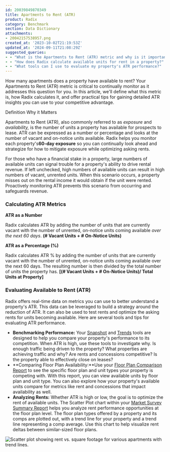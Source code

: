 ```yaml
---
id: 20039849870349
title: Apartments to Rent (ATR)
product: Radix
category: Benchmark
section: Data Dictionary
attachments:
- 20042157538957.png
created_at: '2023-10-02T21:19:53Z'
updated_at: '2024-09-11T21:08:29Z'
suggested_queries:
- - "What is the Apartments to Rent (ATR) metric and why is it important?"
- - "How does Radix calculate available units for rent in a property?"
- - "What tools can I use to evaluate my property's ATR performance?"
---
```

How many apartments does a property have available to rent? Your Apartments to Rent (ATR) metric is critical to continually monitor as it addresses this question for you. In this article, we'll define what this metric is, how Radix calculates it, and offer practical tips for gaining detailed ATR insights you can use to your competitive advantage.

Definition Why it Matters

Apartments to Rent (ATR), also commonly referred to as *exposure* and *availability,* is the number of units a property has available for prospects to lease. ATR can be expressed as a number or percentage and looks at the number of vacant and on-notice units available. Radix helps you monitor each property's**60-day exposure** so you can continually look ahead and strategize for how to mitigate exposure while optimizing asking rents.

For those who have a financial stake in a property, large numbers of available units can signal trouble for a property's ability to drive rental revenue. If left unchecked, high numbers of available units can result in high numbers of vacant, unrented units. When this scenario occurs, a property misses out on the rental income it would obtain if the unit were rented. Proactively monitoring ATR prevents this scenario from occurring and safeguards revenue.

### Calculating ATR Metrics

**ATR as a Number**

Radix calculates ATR by adding the number of units that are currently vacant with the number of unrented, on-notice units coming available *over the next 60 days*. **(# Vacant Units + # On-Notice Units)**

**ATR as a Percentage (%)**

Radix calculates ATR % by adding the number of units that are currently vacant with the number of unrented, on-notice units coming available over the next 60 days. The resulting number is then divided by the total number of units the property has. **[(# Vacant Units + # On-Notice Units)/ Total Units at Property]**

### Evaluating Available to Rent (ATR)

Radix offers real-time data on metrics you can use to better understand a property's ATR. This data can be leveraged to build a strategy around the reduction of ATR. It can also be used to test rents and optimize the asking rents for units becoming available. Here are several tools and tips for evaluating ATR performance.

* **Benchmarking Performance:** Your [Snapshot](https://help.radix.com/hc/en-us/articles/9060091043981) and [Trends](https://help.radix.com/hc/en-us/articles/9060097289101) tools are designed to help you compare your property's performance to its competition. When ATR is high, use these tools to investigate why. Is enough traffic being driven to the property? What properties are achieving traffic and why? Are rents and concessions competitive? Is the property able to effectively close on leases?
* **Comparing Floor Plan Availability:**Use your [Floor Plan Comparison Report](https://help.radix.com/hc/en-us/articles/15100961400845) to see the specific floor plan and unit types your property is competing with. With this report, you can view available units by floor plan and unit type. You can also explore how your property's available units compare for metrics like rent and concessions that impact availability as well.
* **Analyzing Rents:** Whether ATR is high or low, the goal is to optimize the rent of available units. The Scatter Plot chart within your [Market Survey Summary Report](https://help.radix.com/hc/en-us/articles/15109001351053) helps you analyze rent performance opportunities at the floor plan level. The floor plan types offered by a property and its comps are plotted out, with a trend line for your property and a trend line representing a comp average. Use this chart to help visualize rent deltas between similar-sized floor plans.

![Scatter plot showing rent vs. square footage for various apartments with trend lines.](attachments/20042157538957.png)